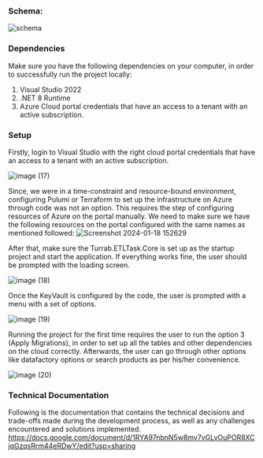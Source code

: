 ### Schema:
![schema](https://github.com/TurrabH/csharp-sql-architect-task/assets/151545901/3ed9f457-64d3-41a1-a488-bc3173cd26b9)

### Dependencies
Make sure you have the following dependencies on your computer, in order to successfully run the project locally:
1. Visual Studio 2022
1. .NET 8 Runtime
1. Azure Cloud portal credentials that have an access to a tenant with an active subscription.

### Setup
Firstly, login to Visual Studio with the right cloud portal credentials that have an access to a tenant with an active subscription.

![image (17)](https://github.com/TurrabH/csharp-sql-architect-task/assets/151545901/f460e50a-8ae6-4534-aed5-44338088bb13)

Since, we were in a time-constraint and resource-bound environment, configuring Pulumi or Terraform to set up the infrastructure on Azure through code was not an option. This requires the step of configuring resources of Azure on the portal manually.
We need to make sure we have the following resources on the portal configured with the same names as mentioned followed:
![Screenshot 2024-01-18 152629](https://github.com/TurrabH/csharp-sql-architect-task/assets/151545901/036ff60c-9b99-4cfc-b08f-1ad198354c1a)

After that, make sure the Turrab.ETLTask.Core is set up as the startup project and start the application. If everything works fine, the user should be prompted with the loading screen.

![image (18)](https://github.com/TurrabH/csharp-sql-architect-task/assets/151545901/5772fb96-ede1-4525-9add-02ba1f7d38bc)


Once the KeyVault is configured by the code, the user is prompted with a menu with a set of options.

![image (19)](https://github.com/TurrabH/csharp-sql-architect-task/assets/151545901/eb9e5f5d-42f4-4726-ab59-cdf4f90cc852)

Running the project for the first time requires the user to run the option 3 (Apply Migrations), in order to set up all the tables and other dependencies on the cloud correctly.
Afterwards, the user can go through other options like datafactory options or search products as per his/her convenience.

![image (20)](https://github.com/TurrabH/csharp-sql-architect-task/assets/151545901/a0b5fad4-02c2-4afe-adb7-fd537d80a05b)

### Technical Documentation
Following is the documentation that contains the technical decisions and trade-offs made during the development process, as well as any challenges encountered and solutions implemented.
https://docs.google.com/document/d/1RYA97nbnN5w8mv7vGLvOuPOR8XCjqGzqsRrm44eRDwY/edit?usp=sharing



